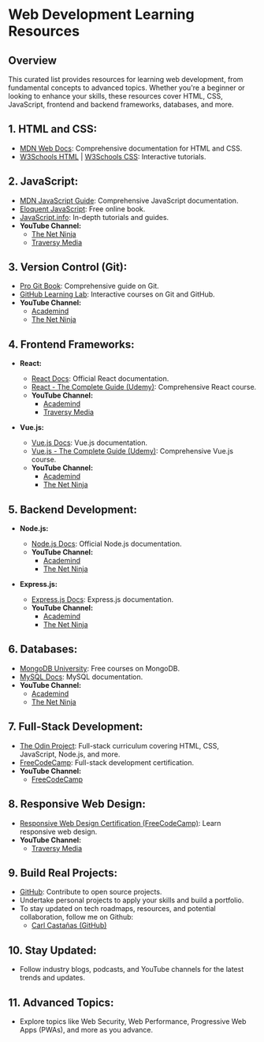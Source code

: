 # Web Development Learning Resources

## Overview
This curated list provides resources for learning web development, from fundamental concepts to advanced topics. Whether you're a beginner or looking to enhance your skills, these resources cover HTML, CSS, JavaScript, frontend and backend frameworks, databases, and more.

## 1. **HTML and CSS:**
   - [MDN Web Docs](https://developer.mozilla.org/en-US/docs/Web): Comprehensive documentation for HTML and CSS.
   - [W3Schools HTML](https://www.w3schools.com/html/) | [W3Schools CSS](https://www.w3schools.com/css/): Interactive tutorials.

## 2. **JavaScript:**
   - [MDN JavaScript Guide](https://developer.mozilla.org/en-US/docs/Web/JavaScript/Guide): Comprehensive JavaScript documentation.
   - [Eloquent JavaScript](https://eloquentjavascript.net/): Free online book.
   - [JavaScript.info](https://javascript.info/): In-depth tutorials and guides.
   - **YouTube Channel:**
      - [The Net Ninja](https://www.youtube.com/c/TheNetNinja)
      - [Traversy Media](https://www.youtube.com/c/TraversyMedia)

## 3. **Version Control (Git):**
   - [Pro Git Book](https://git-scm.com/book/en/v2): Comprehensive guide on Git.
   - [GitHub Learning Lab](https://lab.github.com/): Interactive courses on Git and GitHub.
   - **YouTube Channel:**
      - [Academind](https://www.youtube.com/c/Academind)
      - [The Net Ninja](https://www.youtube.com/c/TheNetNinja)

## 4. **Frontend Frameworks:**
   - **React:**
      - [React Docs](https://reactjs.org/docs/getting-started.html): Official React documentation.
      - [React - The Complete Guide (Udemy)](https://www.udemy.com/course/react-the-complete-guide-incl-redux/): Comprehensive React course.
      - **YouTube Channel:**
         - [Academind](https://www.youtube.com/c/Academind)
         - [Traversy Media](https://www.youtube.com/c/TraversyMedia)

   - **Vue.js:**
      - [Vue.js Docs](https://vuejs.org/v2/guide/): Vue.js documentation.
      - [Vue.js - The Complete Guide (Udemy)](https://www.udemy.com/course/vuejs-2-the-complete-guide/): Comprehensive Vue.js course.
      - **YouTube Channel:**
         - [Academind](https://www.youtube.com/c/Academind)
         - [The Net Ninja](https://www.youtube.com/c/TheNetNinja)

## 5. **Backend Development:**
   - **Node.js:**
      - [Node.js Docs](https://nodejs.org/en/docs/): Official Node.js documentation.
      - **YouTube Channel:**
         - [Academind](https://www.youtube.com/c/Academind)
         - [The Net Ninja](https://www.youtube.com/c/TheNetNinja)

   - **Express.js:**
      - [Express.js Docs](https://expressjs.com/): Express.js documentation.
      - **YouTube Channel:**
         - [Academind](https://www.youtube.com/c/Academind)
         - [The Net Ninja](https://www.youtube.com/c/TheNetNinja)

## 6. **Databases:**
   - [MongoDB University](https://university.mongodb.com/): Free courses on MongoDB.
   - [MySQL Docs](https://dev.mysql.com/doc/): MySQL documentation.
   - **YouTube Channel:**
      - [Academind](https://www.youtube.com/c/Academind)
      - [The Net Ninja](https://www.youtube.com/c/TheNetNinja)

## 7. **Full-Stack Development:**
   - [The Odin Project](https://www.theodinproject.com/): Full-stack curriculum covering HTML, CSS, JavaScript, Node.js, and more.
   - [FreeCodeCamp](https://www.freecodecamp.org/): Full-stack development certification.
   - **YouTube Channel:**
      - [FreeCodeCamp](https://www.youtube.com/c/Freecodecamp)

## 8. **Responsive Web Design:**
   - [Responsive Web Design Certification (FreeCodeCamp)](https://www.freecodecamp.org/learn/): Learn responsive web design.
   - **YouTube Channel:**
      - [Traversy Media](https://www.youtube.com/c/TraversyMedia)

## 9. **Build Real Projects:**
   - [GitHub](https://github.com/): Contribute to open source projects.
   - Undertake personal projects to apply your skills and build a portfolio.
   - To stay updated on tech roadmaps, resources, and potential collaboration, follow me on Github:
      - [Carl Castañas (GitHub)](https://github.com/carlcastanas)

## 10. **Stay Updated:**
   - Follow industry blogs, podcasts, and YouTube channels for the latest trends and updates.

## 11. **Advanced Topics:**
   - Explore topics like Web Security, Web Performance, Progressive Web Apps (PWAs), and more as you advance.
